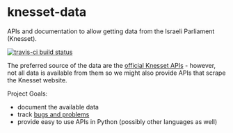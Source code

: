 # knesset-data
APIs and documentation to allow getting data from the Israeli Parliament (Knesset).

[![travis-ci build status](https://travis-ci.org/hasadna/knesset-data.svg)](https://travis-ci.org/hasadna/knesset-data)

The preferred source of the data are the [official Knesset APIs](http://online.knesset.gov.il/WsinternetSps/KnessetDataService/) - however, not all data is available from them so we might also provide APIs that scrape the Knesset website.

Project Goals:

* document the available data
* track [bugs and problems](https://github.com/hasadna/knesset-dataservice/issues)
* provide easy to use APIs in Python (possibly other languages as well)
